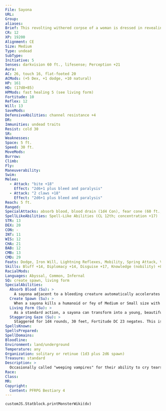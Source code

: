 ```yaml
---
File: Sayona
URL: 
Group: 
aliases: 
Brief: This revolting withered corpse of a woman is dressed in revealing clothes, its bare skin wet with fresh blood.
CR: 12
XP: 19200
Alignment: CE
Size: Medium
Type: undead
SubType: 
Initiative: 5
Senses: darkvision 60 ft., lifesense; Perception +21
Aura: 
AC: 26, touch 16, flat-footed 20
ACMods: (+5 Dex, +1 dodge, +10 natural)
HP: 161
HD: (17d8+85)
HPMods: fast healing 5 (see living form)
Fortitude: 10
Reflex: 12
Will: 13
SaveMods: 
DefensiveAbilities: channel resistance +4
DR: 
Immunities: undead traits
Resist: cold 30
SR: 
Weaknesses: 
Space: 5 ft.
Speed: 30 ft.
MoveMods: 
Burrow: 
Climb: 
Fly: 
Maneuverability: 
Swim: 
Melee: 
  - Attack: "bite +18"
    Effect: "2d6+1 plus bleed and paralysis"
  - Attack: "2 claws +18"
    Effect: "2d6+1 plus bleed and paralysis"
Reach: 5 ft.
Ranged: 
SpecialAttacks: absorb blood, blood drain (1d4 Con), fear cone (60 ft., DC 23), paralysis (1d4 rounds, DC 23), staggering gaze
SpellLikeAbilities: Spell-Like Abilities (CL 12th; concentration +17)   3/day-command undead (DC 17), dominate person (DC 20), fog cloud, gaseous form, invisibility
STR: 13
DEX: 20
CON: -
INT: 11
WIS: 12
CHA: 21
BAB: 12
CMB: 13
CMD: 29
Feats: Dodge, Iron Will, Lightning Reflexes, Mobility, Spring Attack, Vital Strike, Weapon Finesse, Weapon Focus (bite), Weapon Focus (claw)
Skills: Bluff +14, Diplomacy +14, Disguise +17, Knowledge (nobility) +8, Perception +21, Sense Motive +12, Stealth +16
RacialMods: 
Languages: Abyssal, Common, Infernal
SQ: create spawn, living form
SpecialAbilities:
  Absorb Blood (Su): >
    A sayona adjacent to a bleeding creature automatically accelerates the bleeding, dealing 1 point of Con damage to that creature once per round on its turn and absorbing the blood through its skin.
  Create Spawn (Su): >
    When a sayona kills a humanoid or fey of Medium or Small size with its absorb blood or blood drain ability, the victim rises 24 hours later as a ghoul with the advanced creature simple template and the blood drain ability. The spawn is the sayona's slave until its master is destroyed.
  Living Form (Su): >
    As a standard action, a sayona can transform into a young, beautiful person for 24 hours. It can only use this ability if it has absorbed or drained blood in the past hour. In this form, the sayona has the aura of a living creature instead of an undead (for the purpose of detect undead and similar effects), its fast healing increases to 10, positive energy attacks (such as channel energy) deal half damage to it, and it cannot use its fear cone or gaze attack. Exposure to holy water or positive energy attacks in this form reduces the duration of this transformation by 1d4 hours.
  Staggering Gaze (Su): >
    Staggered for 1d4 rounds, 30 feet, Fortitude DC 23 negates. This is a mind-affecting effect. The save DC is Charisma-based.
SpellsKnown: 
SpellsPrepared: 
SpellDomains: 
Bloodline: 
Environment: land/underground
Temperature: any
Organization: solitary or retinue (1d3 plus 2d6 spawn)
Treasure: standard
Description: >
  Occasionally called "weeping vampires" for their ability to cry tears of blood, sayonas are powerful and intelligent undead creatures that hunt mortals to steal from them what they envy most: the ability to exist within living flesh. While they aren't true vampires, similarity between these two creatures creates substantial confusion to those unfamiliar with sayonas. While sayonas and vampires sustain themselves off mortal blood, sayonas don't consume the blood, but rather absorb it through their skin (even when using blood drain), using it to transform their twisted forms back into some semblance of the beauty they had-or believe they had- in life. Above all else, sayonas covet youth. Stories of their origins claim that the first sayona was a vain woman who grew old and whose lover left her for a younger paramour; the woman avenged herself by bathing in the blood of her lover's children, then killed herself. Doomed to undeath, she wanders the world crying tears of blood and preying on beautiful young women-slaying them, stealing their beauty, and transforming them into ghastly undead fiends to forever share her fate.
Race: 
Class: 
MR: 
Copyright:
  Content: PFRPG Bestiary 4
---
```

```dataviewjs
customJS.Statblock.printMonsterWiki(dv)
```
